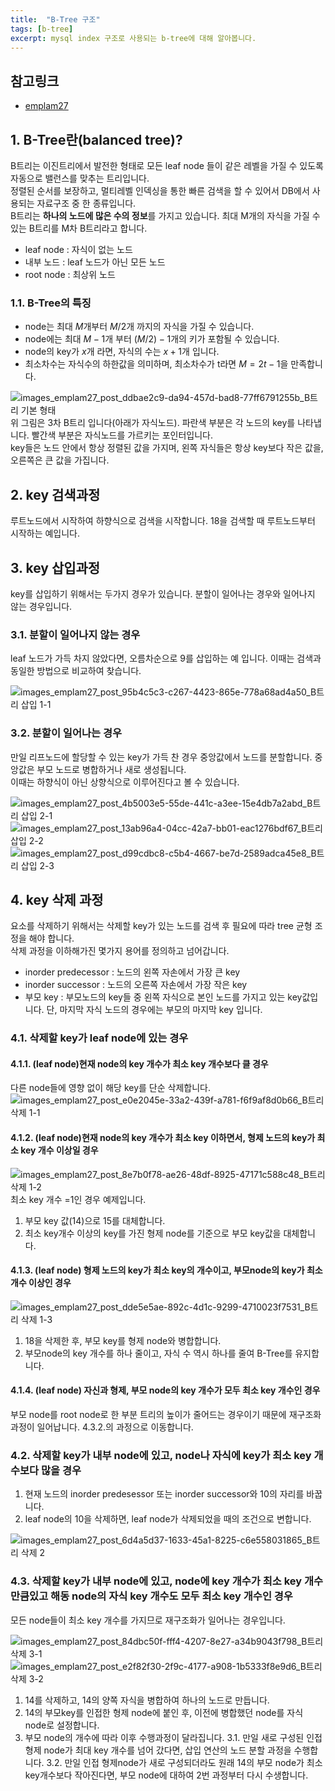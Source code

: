 ```yaml
---
title:  "B-Tree 구조"
tags: [b-tree]
excerpt: mysql index 구조로 사용되는 b-tree에 대해 알아봅니다.
---
```


## 참고링크
+ [emplam27](https://velog.io/@emplam27/%EC%9E%90%EB%A3%8C%EA%B5%AC%EC%A1%B0-%EA%B7%B8%EB%A6%BC%EC%9C%BC%EB%A1%9C-%EC%95%8C%EC%95%84%EB%B3%B4%EB%8A%94-B-Tree)

## 1. B-Tree란(balanced tree)?
B트리는 이진트리에서 발전한 형태로 모든 leaf node 들이 같은 레벨을 가질 수 있도록 자동으로 밸런스를 맞추는 트리입니다.  
정렬된 순서를 보장하고, 멀티레벨 인덱싱을 통한 빠른 검색을 할 수 있어서 DB에서 사용되는 자료구조 중 한 종류입니다.  
B트리는 **하나의 노드에 많은 수의 정보**를 가지고 있습니다. 최대 M개의 자식을 가질 수 있는 B트리를 M차 B트리라고 합니다.

- leaf node : 자식이 없는 노드
- 내부 노드 : leaf 노드가 아닌 모든 노드
- root node : 최상위 노드


### 1.1. B-Tree의 특징
- node는 최대 $M$개부터 $M/2$개 까지의 자식을 가질 수 있습니다.  
- node에는 최대 $M-1$개 부터 $(M/2) -1$개의 키가 포함될 수 있습니다.
- node의 key가 $x$개 라면, 자식의 수는 $x+1$개 입니다.
- 최소차수는 자식수의 하한값을 의미하며, 최소차수가 t라면 $M=2t-1$을 만족합니다.

![images_emplam27_post_ddbae2c9-da94-457d-bad8-77ff6791255b_B트리 기본 형태](https://user-images.githubusercontent.com/78904413/162943946-c0a04984-59a9-43c1-9122-5b788b5565ae.png)
위 그림은 3차 B트리 입니다(아래가 자식노드). 파란색 부분은 각 노드의 key를 나타냅니다. 빨간색 부분은 자식노드를 가르키는 포인터입니다.  
key들은 노드 안에서 항상 정렬된 값을 가지며, 왼쪽 자식들은 항상 key보다 작은 값을, 오른쪽은 큰 값을 가집니다.  

## 2. key 검색과정
루트노드에서 시작하여 하향식으로 검색을 시작합니다. 18을 검색할 때 루트노드부터 시작하는 예입니다.  

## 3. key 삽입과정
key를 삽입하기 위해서는 두가지 경우가 있습니다. 분할이 일어나는 경우와 일어나지 않는 경우입니다.  

### 3.1. 분할이 일어나지 않는 경우
leaf 노드가 가득 차지 않았다면, 오름차순으로 9를 삽입하는 예 입니다. 이때는 검색과 동일한 방법으로 비교하여 찾습니다.  

![images_emplam27_post_95b4c5c3-c267-4423-865e-778a68ad4a50_B트리 삽입 1-1](https://user-images.githubusercontent.com/78904413/162945843-510f5beb-5981-4d92-b1ca-651d9d90f586.png)


### 3.2. 분할이 일어나는 경우
만일 리프노드에 할당할 수 있는 key가 가득 찬 경우 중앙값에서 노드를 분할합니다. 중앙값은 부모 노드로 병합하거나 새로 생성됩니다.  
이때는 하향식이 아닌 상향식으로 이루어진다고 볼 수 있습니다.  

![images_emplam27_post_4b5003e5-55de-441c-a3ee-15e4db7a2abd_B트리 삽입 2-1](https://user-images.githubusercontent.com/78904413/162945890-1ee76200-a086-431e-b19a-6918c30173a7.png)
![images_emplam27_post_13ab96a4-04cc-42a7-bb01-eac1276bdf67_B트리 삽입 2-2](https://user-images.githubusercontent.com/78904413/162945926-5f67f0d1-514d-496e-a375-8fbbbdbd849d.png)
![images_emplam27_post_d99cdbc8-c5b4-4667-be7d-2589adca45e8_B트리 삽입 2-3](https://user-images.githubusercontent.com/78904413/162945958-a1987919-f4da-433c-9b5c-905393114c0f.png)  

## 4. key 삭제 과정
요소를 삭제하기 위해서는 삭제할 key가 있는 노드를 검색 후 필요에 따라 tree 균형 조정을 해야 합니다.  
삭제 과정을 이하해가진 몇가지 용어를 정의하고 넘어갑니다.  
- inorder predecessor : 노드의 왼쪽 자손에서 가장 큰 key
- inorder successor : 노드의 오른쪽 자손에서 가장 작은 key
- 부모 key : 부모노드의 key들 중 왼쪽 자식으로 본인 노드를 가지고 있는 key값입니다. 단, 마지막 자식 노드의 경우에는 부모의 마지막 key 입니다.


### 4.1. 삭제할 key가 leaf node에 있는 경우
#### 4.1.1. (leaf node)현재 node의 key 개수가 최소 key 개수보다 클 경우
다른 node들에 영향 없이 해당 key를 단순 삭제합니다.  
![images_emplam27_post_e0e2045e-33a2-439f-a781-f6f9af8d0b66_B트리 삭제 1-1](https://user-images.githubusercontent.com/78904413/162947502-f450ece9-962e-488c-b15c-59549c72125b.png)  


#### 4.1.2. (leaf node)현재 node의 key 개수가 최소 key 이하면서, 형제 노드의 key가 최소 key 개수 이상일 경우
![images_emplam27_post_8e7b0f78-ae26-48df-8925-47171c588c48_B트리 삭제 1-2](https://user-images.githubusercontent.com/78904413/162947556-f568acef-65f4-4606-ad03-189365d3d447.png)
최소 key 개수 =1인 경우 예제입니다.  
1. 부모 key 값(14)으로 15를 대체합니다.
2. 최소 key개수 이상의 key를 가진 형제 node를 기준으로 부모 key값을 대체합니다.

#### 4.1.3. (leaf node) 형제 노드의 key가 최소 key의 개수이고, 부모node의 key가 최소 개수 이상인 경우
![images_emplam27_post_dde5e5ae-892c-4d1c-9299-4710023f7531_B트리 삭제 1-3](https://user-images.githubusercontent.com/78904413/162947948-d65491e0-023f-481d-b54d-d32a4877b50c.png)  
1. 18을 삭제한 후, 부모 key를 형제 node와 병합합니다.
2. 부모node의 key 개수를 하나 줄이고, 자식 수 역시 하나를 줄여 B-Tree를 유지합니다.

#### 4.1.4. (leaf node) 자신과 형제, 부모 node의 key 개수가 모두 최소 key 개수인 경우
부모 node를 root node로 한 부분 트리의 높이가 줄어드는 경우이기 때문에 재구조화 과정이 일어납니다. 4.3.2.의 과정으로 이동합니다.  

### 4.2. 삭제할 key가 내부 node에 있고, node나 자식에 key가 최소 key 개수보다 많을 경우
1. 현재 노드의 inorder predesessor 또는 inorder successor와 10의 자리를 바꿉니다.
2. leaf node의 10을 삭제하면, leaf node가 삭제되었을 때의 조건으로 변합니다.

![images_emplam27_post_6d4a5d37-1633-45a1-8225-c6e558031865_B트리 삭제 2](https://user-images.githubusercontent.com/78904413/162949182-c634c112-547c-48ac-b79f-9a76ceea181c.png)  

### 4.3. 삭제할 key가 내부 node에 있고, node에 key 개수가 최소 key 개수만큼있고 해동 node의 자식 key 개수도 모두 최소 key 개수인 경우
모든 node들이 최소 key 개수를 가지므로 재구조화가 일어나는 경우입니다.  

![images_emplam27_post_84dbc50f-fff4-4207-8e27-a34b9043f798_B트리 삭제 3-1](https://user-images.githubusercontent.com/78904413/162949846-8f755598-594c-481a-9209-d9d37360a73d.png)
![images_emplam27_post_e2f82f30-2f9c-4177-a908-1b5333f8e9d6_B트리 삭제 3-2](https://user-images.githubusercontent.com/78904413/162949890-1d24b1e0-9653-44d9-93af-3b25668ff45a.png)


1. 14를 삭제하고, 14의 양쪽 자식을 병합하여 하나의 노드로 만듭니다.
2. 14의 부모key를 인접한 형제 node에 붙인 후, 이전에 병합했던 node를 자식 node로 설정합니다.
3. 부모 node의 개수에 따라 이후 수행과정이 달라집니다.
3.1. 만일 새로 구성된 인접 형제 node가 최대 key 개수를 넘어 갔다면, 삽입 연산의 노드 분할 과정을 수행합니다.
3.2. 만일 인접 형제node가 새로 구성되더라도 원래 14의 부모 node가 최소 key개수보다 작아진다면, 부모 node에 대하여 2번 과정부터 다시 수생합니다.  


